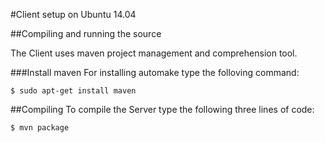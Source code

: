 #Client setup on Ubuntu 14.04

##Compiling and running the source

The Client uses maven project management and comprehension tool.

###Install maven
For installing automake type the folloving command:
```
$ sudo apt-get install maven
```

##Compiling
To compile the Server type the following three lines of code:
```
$ mvn package
```
